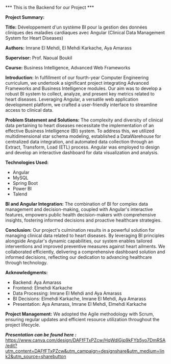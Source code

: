 *** This is the Backend for our Project ***

**Project Summary:**

**Title:** Développement d'un système BI pour la gestion des données cliniques des maladies cardiaques avec Angular (Clinical Data Management System for Heart Diseases)

**Authors:** Imrane El Mehdi, El Mehdi Karkache, Aya Amarass

**Supervisor:** Prof. Naoual Boukil

**Course:** Business Intelligence, Advanced Web Frameworks

**Introduction:**
In fulfillment of our fourth-year Computer Engineering curriculum, we undertook a significant project integrating Advanced Frameworks and Business Intelligence modules. Our aim was to develop a robust BI system to collect, analyze, and present key metrics related to heart diseases. Leveraging Angular, a versatile web application development platform, we crafted a user-friendly interface to streamline access to clinical data.

**Problem Statement and Solutions:**
The complexity and diversity of clinical data pertaining to heart diseases necessitate the implementation of an effective Business Intelligence (BI) system. To address this, we utilized multidimensional star schema modeling, established a DataWarehouse for centralized data integration, and automated data collection through an Extract, Transform, Load (ETL) process. Angular was employed to design and develop an interactive dashboard for data visualization and analysis.

**Technologies Used:**
- Angular
- MySQL
- Spring Boot
- Power BI
- Talend

**BI and Angular Integration:**
The combination of BI for complex data management and decision-making, coupled with Angular's interactive features, empowers public health decision-makers with comprehensive insights, fostering informed decisions and proactive healthcare strategies.

**Conclusion:**
Our project's culmination results in a powerful solution for managing clinical data related to heart diseases. By leveraging BI principles alongside Angular's dynamic capabilities, our system enables tailored interventions and improved preventive measures against heart ailments. We collaborated efficiently, delivering a comprehensive dashboard solution and informed decisions, reflecting our dedication to advancing healthcare through technology.

**Acknowledgments:**
- Backend: Aya Amarass
- Frontend: Elmehdi Karkache
- Data Processing: Imrane El Mehdi and Aya Amarass
- BI Decisions: Elmehdi Karkache, Imrane El Mehdi, Aya Amarass
- Presentation: Aya Amarass, Imrane El Mehdi, Elmehdi Karkache

**Project Management:**
We adopted the Agile methodology with Scrum, ensuring regular updates and efficient resource utilization throughout the project lifecycle.

***Presentation can be found here :***  https://www.canva.com/design/DAFfFTxPZcw/HqWdlGjp9kFYb5yo7DmRSA/edit?utm_content=DAFfFTxPZcw&utm_campaign=designshare&utm_medium=link2&utm_source=sharebutton
